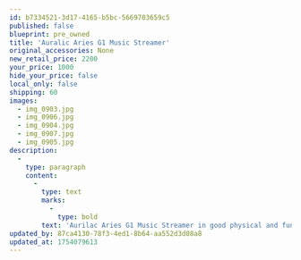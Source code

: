 ```yaml
---
id: b7334521-3d17-4165-b5bc-5669703659c5
published: false
blueprint: pre_owned
title: 'Auralic Aries G1 Music Streamer'
original_accessories: None
new_retail_price: 2200
your_price: 1000
hide_your_price: false
local_only: false
shipping: 60
images:
  - img_0903.jpg
  - img_0906.jpg
  - img_0904.jpg
  - img_0907.jpg
  - img_0905.jpg
description:
  -
    type: paragraph
    content:
      -
        type: text
        marks:
          -
            type: bold
        text: 'Aurilac Aries G1 Music Streamer in good physical and functional condition. Unit sold as new for $2,200.00'
updated_by: 87ca4130-78f3-4ed1-8b64-aa552d3d08a8
updated_at: 1754079613
---
```

